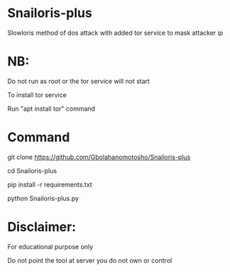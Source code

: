 # Snailoris-plus

  Slowloris method of dos attack with added tor service to mask attacker ip 


# NB:

 
  Do not run as root or the tor service will not start



  To install tor service



  Run "apt install tor" command



# Command




 git clone https://github.com/Gbolahanomotosho/Snailoris-plus





 cd Snailoris-plus





 pip install -r requirements.txt




 python Snailoris-plus.py



# Disclaimer:



  For educational purpose only



  Do not point the tool at server you do not own or control

 
